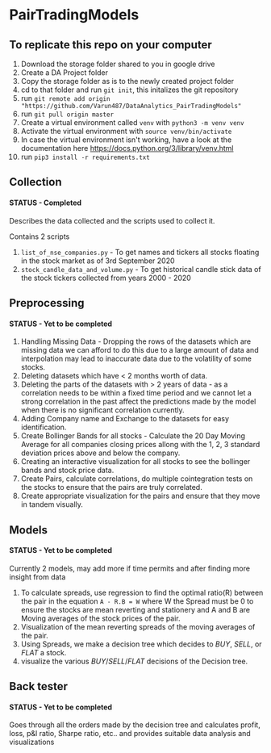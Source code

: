 # PairTradingModels

## To replicate this repo on your computer

1. Download the storage folder shared to you in google drive
2. Create a DA Project folder
3. Copy the storage folder as is to the newly created project folder
3. cd to that folder and run `git init`, this initalizes the git repository
4. run `git remote add origin "https://github.com/Varun487/DataAnalytics_PairTradingModels"`
5. run `git pull origin master`
6. Create a virtual environment called `venv` with `python3 -m venv venv`
7. Activate the virtual environment with `source venv/bin/activate`
8. In case the virtual environment isn't working, have a look at the documentation here https://docs.python.org/3/library/venv.html
9. run `pip3 install -r requirements.txt`

## Collection

#### STATUS - Completed

Describes the data collected and the scripts used to collect it.

Contains 2 scripts
1. `list_of_nse_companies.py` - To get names and tickers all stocks floating in the stock market as of 3rd September 2020
2. `stock_candle_data_and_volume.py` - To get historical candle stick data of the stock tickers collected from years 2000 - 2020

## Preprocessing

#### STATUS - Yet to be completed

1. Handling Missing Data - Dropping the rows of the datasets which are missing data we can afford to do this due to a large amount of data and interpolation may lead to inaccurate data due to the volatility of some stocks.
2. Deleting datasets which have < 2 months worth of data.
3. Deleting the parts of the datasets with > 2 years of data - as a correlation needs to be within a fixed time period and we cannot let a strong correlation in the past affect the predictions made by the model when there is no significant correlation currently.
4. Adding Company name and Exchange to the datasets for easy identification.
5. Create Bollinger Bands for all stocks - Calculate the 20 Day Moving Average for all companies closing prices allong with the 1, 2, 3 standard deviation prices above and below the company.
6. Creating an interactive visualization for all stocks to see the bollinger bands and stock price data.
7. Create Pairs, calculate correlations, do multiple cointegration tests on the stocks to ensure that the pairs are truly correlated.
8. Create appropriate visualization for the pairs and ensure that they move in tandem visually.

## Models

#### STATUS - Yet to be completed

Currently 2 models, may add more if time permits and after finding more insight from data
1. To calculate spreads, use regression to find the optimal ratio(R) between the pair in the equation `A - R.B = W` where W the Spread must be 0 to ensure the stocks are mean reverting and stationery and A and B are Moving averages of the stock prices of the pair.
2. Visualization of the mean reverting spreads of the moving averages of the pair.
3. Using Spreads, we make a decision tree which decides to *BUY*, *SELL*, or *FLAT* a stock.
4. visualize the various *BUY*/*SELL*/*FLAT* decisions of the Decision tree.

## Back tester

#### STATUS - Yet to be completed

Goes through all the orders made by the decision tree and calculates profit, loss, p&l ratio, Sharpe ratio, etc.. and provides suitable data analysis and visualizations
